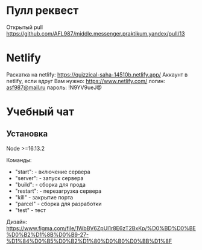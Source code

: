 # Пулл реквест
Открытый pull https://github.com/AFL987/middle.messenger.praktikum.yandex/pull/13

# Netlify
Раскатка на netlify: https://quizzical-saha-14510b.netlify.app/
Аккаунт в netlify, если вдруг Вам нужно:
https://www.netlify.com/
логин: asf987@mail.ru
пароль: !N9YV9ueJ@

# Учебный чат

## Установка

Node >=16.13.2

Команды:
 - "start": - включение сервера 
 - "server": - запуск сервера
 - "build": - сборка для прода
 - "restart": - перезагрузка сервера 
 - "kill" - закрытие порта
 - "parcel" - сборка для разработки
 - "test" - тест


Дизайн: https://www.figma.com/file/1WbBV6ZpUl1r8E6zT2BxKp/%D0%BD%D0%BE%D0%B2%D1%8B%D0%B9-27-%D1%84%D0%B5%D0%B2%D1%80%D0%B0%D0%BB%D1%8F

